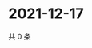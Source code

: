 # 2021-12-17

共 0 条

<!-- BEGIN WEIBO -->
<!-- 最后更新时间 Fri Dec 17 2021 13:08:37 GMT+0800 (China Standard Time) -->

<!-- END WEIBO -->
